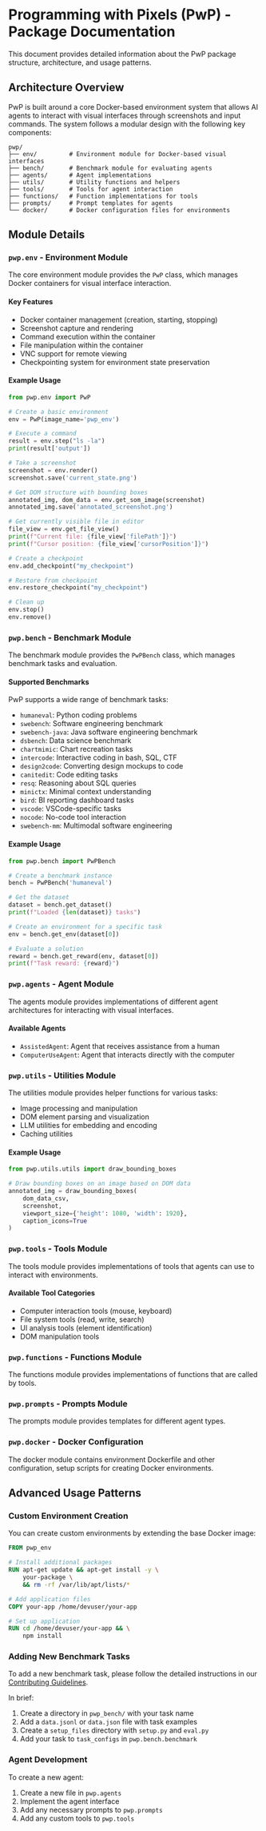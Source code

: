 # Programming with Pixels (PwP) - Package Documentation

This document provides detailed information about the PwP package structure, architecture, and usage patterns.

## Architecture Overview

PwP is built around a core Docker-based environment system that allows AI agents to interact with visual interfaces through screenshots and input commands. The system follows a modular design with the following key components:

```
pwp/
├── env/         # Environment module for Docker-based visual interfaces
├── bench/       # Benchmark module for evaluating agents
├── agents/      # Agent implementations
├── utils/       # Utility functions and helpers
├── tools/       # Tools for agent interaction
├── functions/   # Function implementations for tools
├── prompts/     # Prompt templates for agents
└── docker/      # Docker configuration files for environments
```

## Module Details

### `pwp.env` - Environment Module

The core environment module provides the `PwP` class, which manages Docker containers for visual interface interaction.

#### Key Features

- Docker container management (creation, starting, stopping)
- Screenshot capture and rendering
- Command execution within the container
- File manipulation within the container
- VNC support for remote viewing
- Checkpointing system for environment state preservation

#### Example Usage

```python
from pwp.env import PwP

# Create a basic environment
env = PwP(image_name='pwp_env')

# Execute a command
result = env.step("ls -la")
print(result['output'])

# Take a screenshot
screenshot = env.render()
screenshot.save('current_state.png')

# Get DOM structure with bounding boxes
annotated_img, dom_data = env.get_som_image(screenshot)
annotated_img.save('annotated_screenshot.png')

# Get currently visible file in editor
file_view = env.get_file_view()
print(f"Current file: {file_view['filePath']}")
print(f"Cursor position: {file_view['cursorPosition']}")

# Create a checkpoint
env.add_checkpoint("my_checkpoint")

# Restore from checkpoint
env.restore_checkpoint("my_checkpoint")

# Clean up
env.stop()
env.remove()
```

### `pwp.bench` - Benchmark Module

The benchmark module provides the `PwPBench` class, which manages benchmark tasks and evaluation.

#### Supported Benchmarks

PwP supports a wide range of benchmark tasks:

- `humaneval`: Python coding problems
- `swebench`: Software engineering benchmark
- `swebench-java`: Java software engineering benchmark
- `dsbench`: Data science benchmark
- `chartmimic`: Chart recreation tasks
- `intercode`: Interactive coding in bash, SQL, CTF
- `design2code`: Converting design mockups to code
- `canitedit`: Code editing tasks
- `resq`: Reasoning about SQL queries
- `minictx`: Minimal context understanding
- `bird`: BI reporting dashboard tasks
- `vscode`: VSCode-specific tasks
- `nocode`: No-code tool interaction
- `swebench-mm`: Multimodal software engineering

#### Example Usage

```python
from pwp.bench import PwPBench

# Create a benchmark instance
bench = PwPBench('humaneval')

# Get the dataset
dataset = bench.get_dataset()
print(f"Loaded {len(dataset)} tasks")

# Create an environment for a specific task
env = bench.get_env(dataset[0])

# Evaluate a solution
reward = bench.get_reward(env, dataset[0])
print(f"Task reward: {reward}")
```

### `pwp.agents` - Agent Module

The agents module provides implementations of different agent architectures for interacting with visual interfaces.

#### Available Agents

- `AssistedAgent`: Agent that receives assistance from a human
- `ComputerUseAgent`: Agent that interacts directly with the computer

### `pwp.utils` - Utilities Module

The utilities module provides helper functions for various tasks:

- Image processing and manipulation
- DOM element parsing and visualization
- LLM utilities for embedding and encoding
- Caching utilities

#### Example Usage

```python
from pwp.utils.utils import draw_bounding_boxes

# Draw bounding boxes on an image based on DOM data
annotated_img = draw_bounding_boxes(
    dom_data_csv, 
    screenshot,
    viewport_size={'height': 1080, 'width': 1920},
    caption_icons=True
)
```

### `pwp.tools` - Tools Module

The tools module provides implementations of tools that agents can use to interact with environments.

#### Available Tool Categories

- Computer interaction tools (mouse, keyboard)
- File system tools (read, write, search)
- UI analysis tools (element identification)
- DOM manipulation tools

### `pwp.functions` - Functions Module

The functions module provides implementations of functions that are called by tools.

### `pwp.prompts` - Prompts Module

The prompts module provides templates for different agent types.

### `pwp.docker` - Docker Configuration

The docker module contains environment Dockerfile and other configuration, setup scripts for creating Docker environments.

## Advanced Usage Patterns

### Custom Environment Creation

You can create custom environments by extending the base Docker image:

```dockerfile
FROM pwp_env

# Install additional packages
RUN apt-get update && apt-get install -y \
    your-package \
    && rm -rf /var/lib/apt/lists/*

# Add application files
COPY your-app /home/devuser/your-app

# Set up application
RUN cd /home/devuser/your-app && \
    npm install
```

### Adding New Benchmark Tasks

To add a new benchmark task, please follow the detailed instructions in our [Contributing Guidelines](../../CONTRIBUTING.md#adding-new-benchmarks).

In brief:
1. Create a directory in `pwp_bench/` with your task name
2. Add a `data.jsonl` or `data.json` file with task examples
3. Create a `setup_files` directory with `setup.py` and `eval.py`
4. Add your task to `task_configs` in `pwp.bench.benchmark`

### Agent Development

To create a new agent:

1. Create a new file in `pwp.agents`
2. Implement the agent interface
3. Add any necessary prompts to `pwp.prompts`
4. Add any custom tools to `pwp.tools`